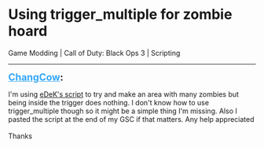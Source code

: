 # Using trigger_multiple for zombie hoard
Game Modding | Call of Duty: Black Ops 3 | Scripting

---
<strong style="font-size: 1.4em;"><span style="text-decoration: underline;text-decoration-color: #34a7f9;"><span style="color:#34a7f9;">ChangCow</span></span>:</strong>

<p>I&#39;m using <a href="https://forum.modme.co/threads/spawning-lots-of-zombies-with-a-trigger_multiple.3495/post-17875">eDeK&#39;s script</a> to try and make an area with many zombies but being inside the trigger does nothing. I don&#39;t know how to use trigger_multiple though so it might be a simple thing I&#39;m missing. Also I pasted the script at the end of my GSC if that matters. Any help appreciated<br /><br />Thanks</p>
